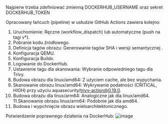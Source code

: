 Najpierw trzeba zdefiniować zmienną DOCKERHUB_USERNAME oraz sekret DOCKERHUB_TOKEN

Opracowany łańcuch (pipeline) w usłudzie GitHub Actions zawiera kolejno:
1. Uruchomienie: Ręczne (workflow_dispatch) lub automatyczne (push na tagi v*).
2. Pobranie kodu źródłowego.
3. Definicja tagów obrazu: Generowanie tagów SHA i wersji semantycznej .
4. Konfiguracja QEMU.
5. Konfiguracja Buildx.
6. Logowanie do DockerHub.
7. Ustawienie tagu dla skanowania: Wybranie odpowiedniego tagu dla Trivy.
8. Budowa obrazu dla linux/amd64: Z użyciem cache, ale bez wypychania.
9. Skanowanie obrazu linux/amd64: Wykrywanie podatności (CRITICAL, HIGH) przy użyciu aquasecurity/trivy-action@0.19.0.
10. Budowa obrazu dla linux/arm64: Analogiczne jak dla linux/amd64.
11.Skanowanie obrazu linux/arm64: Podobnie jak dla amd64.
12. Budowa i wypchnięcie obrazu wieloarchitektonicznego.


Potwierdzenie poprawnego działania na DockerHub:
![image](https://github.com/user-attachments/assets/8d7d8c7b-640a-4baa-826e-fc6958a3b18e)


